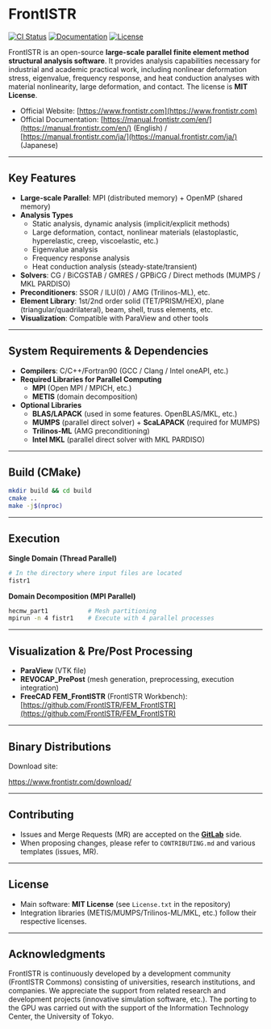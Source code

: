 # FrontISTR

[![CI Status](https://gitlab.com/frontistr-commons/frontistr/badges/master/pipeline.svg)](https://gitlab.com/frontistr-commons/frontistr/-/pipelines)
[![Documentation](https://img.shields.io/badge/docs-latest-blue)](https://manual.frontistr.com/en/)
[![License](https://img.shields.io/badge/license-MIT-green)](License.txt)

FrontISTR is an open-source **large-scale parallel finite element method structural analysis software**. It provides analysis capabilities necessary for industrial and academic practical work, including nonlinear deformation stress, eigenvalue, frequency response, and heat conduction analyses with material nonlinearity, large deformation, and contact. The license is **MIT License**.

* Official Website: [https://www.frontistr.com](https://www.frontistr.com)
* Official Documentation: [https://manual.frontistr.com/en/](https://manual.frontistr.com/en/) (English) / [https://manual.frontistr.com/ja/](https://manual.frontistr.com/ja/) (Japanese)

---

## Key Features

* **Large-scale Parallel**: MPI (distributed memory) + OpenMP (shared memory)
* **Analysis Types**
  * Static analysis, dynamic analysis (implicit/explicit methods)
  * Large deformation, contact, nonlinear materials (elastoplastic, hyperelastic, creep, viscoelastic, etc.)
  * Eigenvalue analysis
  * Frequency response analysis
  * Heat conduction analysis (steady-state/transient)
* **Solvers**: CG / BiCGSTAB / GMRES / GPBiCG / Direct methods (MUMPS / MKL PARDISO)
* **Preconditioners**: SSOR / ILU(0) / AMG (Trilinos-ML), etc.
* **Element Library**: 1st/2nd order solid (TET/PRISM/HEX), plane (triangular/quadrilateral), beam, shell, truss elements, etc.
* **Visualization**: Compatible with ParaView and other tools

---

## System Requirements & Dependencies

* **Compilers**: C/C++/Fortran90 (GCC / Clang / Intel oneAPI, etc.)
* **Required Libraries for Parallel Computing**
  * **MPI** (Open MPI / MPICH, etc.)
  * **METIS** (domain decomposition)
* **Optional Libraries**
  * **BLAS/LAPACK** (used in some features. OpenBLAS/MKL, etc.)
  * **MUMPS** (parallel direct solver) + **ScaLAPACK** (required for MUMPS)
  * **Trilinos-ML** (AMG preconditioning)
  * **Intel MKL** (parallel direct solver with MKL PARDISO)

---

## Build (CMake)

```bash
mkdir build && cd build
cmake ..
make -j$(nproc)
```

---

## Execution

**Single Domain (Thread Parallel)**

```bash
# In the directory where input files are located
fistr1
```

**Domain Decomposition (MPI Parallel)**

```bash
hecmw_part1           # Mesh partitioning
mpirun -n 4 fistr1    # Execute with 4 parallel processes
```

---

## Visualization & Pre/Post Processing

* **ParaView** (VTK file)
* **REVOCAP_PrePost** (mesh generation, preprocessing, execution integration)
* **FreeCAD FEM_FrontISTR** (FrontISTR Workbench): [https://github.com/FrontISTR/FEM_FrontISTR](https://github.com/FrontISTR/FEM_FrontISTR)

---

## Binary Distributions

Download site:

https://www.frontistr.com/download/

---

## Contributing

* Issues and Merge Requests (MR) are accepted on the **[GitLab](https://gitlab.com/FrontISTR-Commons/FrontISTR)** side.
* When proposing changes, please refer to `CONTRIBUTING.md` and various templates (issues, MR).

---

## License

* Main software: **MIT License** (see `License.txt` in the repository)
* Integration libraries (METIS/MUMPS/Trilinos-ML/MKL, etc.) follow their respective licenses.

---

## Acknowledgments

FrontISTR is continuously developed by a development community (FrontISTR Commons) consisting of universities, research institutions, and companies. We appreciate the support from related research and development projects (innovative simulation software, etc.).
The porting to the GPU was carried out with the support of the Information Technology Center, the University of Tokyo.
